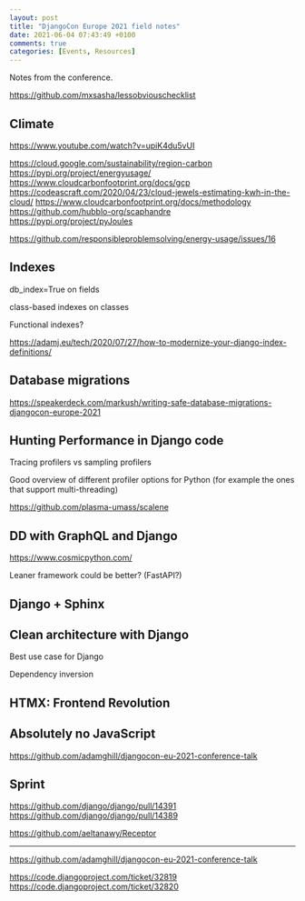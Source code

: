 ```yaml
---
layout: post
title: "DjangoCon Europe 2021 field notes"
date: 2021-06-04 07:43:49 +0100
comments: true
categories: [Events, Resources]
---
```


Notes from the conference.

<!-- more -->

<https://github.com/mxsasha/lessobviouschecklist>

## Climate

<https://www.youtube.com/watch?v=upiK4du5vUI>

<https://cloud.google.com/sustainability/region-carbon>
<https://pypi.org/project/energyusage/>
<https://www.cloudcarbonfootprint.org/docs/gcp>
<https://codeascraft.com/2020/04/23/cloud-jewels-estimating-kwh-in-the-cloud/>
<https://www.cloudcarbonfootprint.org/docs/methodology>
<https://github.com/hubblo-org/scaphandre>
<https://pypi.org/project/pyJoules>

<https://github.com/responsibleproblemsolving/energy-usage/issues/16>

## Indexes

db_index=True on fields

class-based indexes on classes

Functional indexes?

<https://adamj.eu/tech/2020/07/27/how-to-modernize-your-django-index-definitions/>

## Database migrations

<https://speakerdeck.com/markush/writing-safe-database-migrations-djangocon-europe-2021>

## Hunting Performance in Django code

Tracing profilers vs sampling profilers

Good overview of different profiler options for Python (for example the ones that support multi-threading)

<https://github.com/plasma-umass/scalene>

## DD with GraphQL and Django

<https://www.cosmicpython.com/>

Leaner framework could be better? (FastAPI?)

## Django + Sphinx

## Clean architecture with Django

Best use case for Django

Dependency inversion

## HTMX: Frontend Revolution

## Absolutely no JavaScript

<https://github.com/adamghill/djangocon-eu-2021-conference-talk>

## Sprint

<https://github.com/django/django/pull/14391>
<https://github.com/django/django/pull/14389>

<https://github.com/aeltanawy/Receptor>

---

<https://github.com/adamghill/djangocon-eu-2021-conference-talk>

<https://code.djangoproject.com/ticket/32819>
<https://code.djangoproject.com/ticket/32820>
